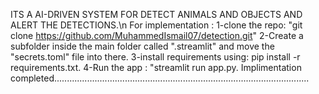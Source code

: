 ITS A AI-DRIVEN SYSTEM FOR DETECT ANIMALS AND OBJECTS AND ALERT THE DETECTIONS.\n
For implementation :
1-clone the repo: "git clone https://github.com/MuhammedIsmail07/detection.git"
2-Create a subfolder inside the main folder called ".streamlit" and move the "secrets.toml" file into there.
3-install requirements using: pip install -r requirements.txt.
4-Run the app : "streamlit run app.py.
Implimentation completed.....................................................................................................
